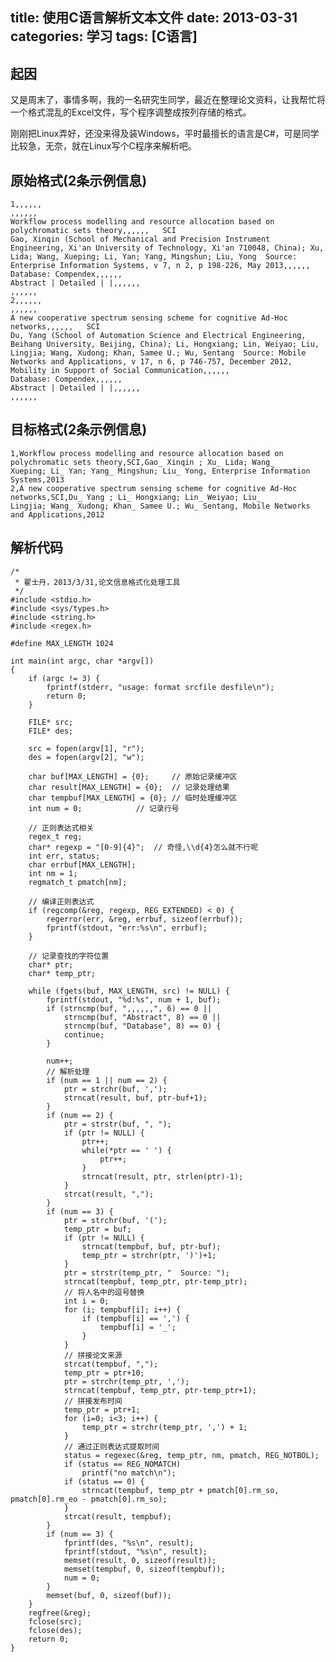 ﻿title: 使用C语言解析文本文件
date: 2013-03-31
categories: 学习
tags: [C语言]
---

## 起因

又是周末了，事情多啊，我的一名研究生同学，最近在整理论文资料，让我帮忙将一个格式混乱的Excel文件，写个程序调整成按列存储的格式。

刚刚把Linux弄好，还没来得及装Windows，平时最擅长的语言是C#，可是同学比较急，无奈，就在Linux写个C程序来解析吧。

<!-- more -->
## 原始格式(2条示例信息)

	1,,,,,,
	,,,,,,
	Workflow process modelling and resource allocation based on polychromatic sets theory,,,,,,   SCI
	Gao, Xinqin (School of Mechanical and Precision Instrument Engineering, Xi'an University of Technology, Xi'an 710048, China); Xu, Lida; Wang, Xueping; Li, Yan; Yang, Mingshun; Liu, Yong  Source: Enterprise Information Systems, v 7, n 2, p 198-226, May 2013,,,,,,  
	Database: Compendex,,,,,,
	Abstract | Detailed | |,,,,,,
	,,,,,,
	2,,,,,,
	,,,,,,
	A new cooperative spectrum sensing scheme for cognitive Ad-Hoc networks,,,,,,   SCI
	Du, Yang (School of Automation Science and Electrical Engineering, Beihang University, Beijing, China); Li, Hongxiang; Lin, Weiyao; Liu, Lingjia; Wang, Xudong; Khan, Samee U.; Wu, Sentang  Source: Mobile Networks and Applications, v 17, n 6, p 746-757, December 2012, Mobility in Support of Social Communication,,,,,,
	Database: Compendex,,,,,,
	Abstract | Detailed | |,,,,,,
	,,,,,,

## 目标格式(2条示例信息)

	1,Workflow process modelling and resource allocation based on polychromatic sets theory,SCI,Gao_ Xinqin ; Xu_ Lida; Wang_ Xueping; Li_ Yan; Yang_ Mingshun; Liu_ Yong, Enterprise Information Systems,2013
	2,A new cooperative spectrum sensing scheme for cognitive Ad-Hoc networks,SCI,Du_ Yang ; Li_ Hongxiang; Lin_ Weiyao; Liu_ Lingjia; Wang_ Xudong; Khan_ Samee U.; Wu_ Sentang, Mobile Networks and Applications,2012

## 解析代码

	/*
	 * 翟士丹，2013/3/31,论文信息格式化处理工具
	 */
	#include <stdio.h>
	#include <sys/types.h>
	#include <string.h>
	#include <regex.h>

	#define MAX_LENGTH 1024

	int main(int argc, char *argv[])
	{
		if (argc != 3) {
			fprintf(stderr, "usage: format srcfile desfile\n");
			return 0;
		}

		FILE* src;
		FILE* des;
		
		src = fopen(argv[1], "r");
		des = fopen(argv[2], "w");

		char buf[MAX_LENGTH] = {0};		// 原始记录缓冲区
		char result[MAX_LENGTH] = {0}; 	// 记录处理结果
		char tempbuf[MAX_LENGTH] = {0};	// 临时处理缓冲区
		int num = 0;			// 记录行号

		// 正则表达式相关
		regex_t reg;
		char* regexp = "[0-9]{4}"; 	// 奇怪,\\d{4}怎么就不行呢
		int err, status;
		char errbuf[MAX_LENGTH];
		int nm = 1;
		regmatch_t pmatch[nm];

		// 编译正则表达式
		if (regcomp(&reg, regexp, REG_EXTENDED) < 0) {
			regerror(err, &reg, errbuf, sizeof(errbuf));
			fprintf(stdout, "err:%s\n", errbuf);
		}

		// 记录查找的字符位置
		char* ptr;
		char* temp_ptr;

		while (fgets(buf, MAX_LENGTH, src) != NULL) {
			fprintf(stdout, "%d:%s", num + 1, buf);
			if (strncmp(buf, ",,,,,,", 6) == 0 ||
			    strncmp(buf, "Abstract", 8) == 0 ||
			    strncmp(buf, "Database", 8) == 0) {
				continue;
			}

			num++;
			// 解析处理
			if (num == 1 || num == 2) {
				ptr = strchr(buf, ',');
				strncat(result, buf, ptr-buf+1);
			}
			if (num == 2) {
				ptr = strstr(buf, ", ");
				if (ptr != NULL) {
					ptr++;
					while(*ptr == ' ') {
						ptr++;
					}
					strncat(result, ptr, strlen(ptr)-1);
				}
				strcat(result, ",");
			} 
			if (num == 3) {
				ptr = strchr(buf, '(');
				temp_ptr = buf;
				if (ptr != NULL) {
					strncat(tempbuf, buf, ptr-buf);
					temp_ptr = strchr(ptr, ')')+1;
				}
				ptr = strstr(temp_ptr, "  Source: ");
				strncat(tempbuf, temp_ptr, ptr-temp_ptr);
				// 将人名中的逗号替换
				int i = 0;
				for (i; tempbuf[i]; i++) {
					if (tempbuf[i] == ',') {
						tempbuf[i] = '_';
					}
				}
				// 拼接论文来源
				strcat(tempbuf, ",");
				temp_ptr = ptr+10;
				ptr = strchr(temp_ptr, ',');
				strncat(tempbuf, temp_ptr, ptr-temp_ptr+1);
				// 拼接发布时间
				temp_ptr = ptr+1;
				for (i=0; i<3; i++) {
					temp_ptr = strchr(temp_ptr, ',') + 1;
				}
				// 通过正则表达式提取时间
				status = regexec(&reg, temp_ptr, nm, pmatch, REG_NOTBOL);
				if (status == REG_NOMATCH)
					printf("no match\n");
				if (status == 0) {
					strncat(tempbuf, temp_ptr + pmatch[0].rm_so, pmatch[0].rm_eo - pmatch[0].rm_so);
				}
				strcat(result, tempbuf);
			}
			if (num == 3) {
				fprintf(des, "%s\n", result);
				fprintf(stdout, "%s\n", result);
				memset(result, 0, sizeof(result));
				memset(tempbuf, 0, sizeof(tempbuf));
				num = 0;
			}
			memset(buf, 0, sizeof(buf));
		}
		regfree(&reg);
		fclose(src);
		fclose(des);
		return 0;
	}
